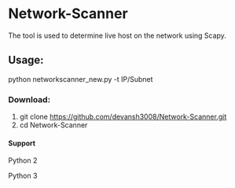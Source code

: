 # Network-Scanner

The tool is used to determine live host on the network using Scapy.

## Usage:

python networkscanner_new.py -t IP/Subnet

### Download:

1) git clone https://github.com/devansh3008/Network-Scanner.git 
2) cd Network-Scanner

#### Support

Python 2

Python 3
